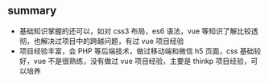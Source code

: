 ## summary

- 基础知识掌握的还可以，如对 css3 布局，es6 语法，vue 等知识了解比较透彻，也解决过项目中的跨越问题，有过 vue 项目经验
- 项目经验丰富，会 PHP 等后端技术，做过移动端和微信 h5 页面，css 基础较好，vue 不是很熟练，没有做过 vue 项目经验，主要是 thinkp 项目经验，可以培养
